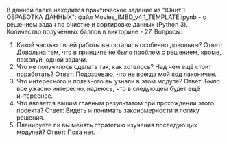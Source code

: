 В данной папке находится практическое задание из "Юнит 1. ОБРАБОТКА ДАННЫХ": 
файл Movies_IMBD_v4.1_TEMPLATE.ipynb - с решением задач по очистке и сортировке данных (Python 3).
Количество полученных баллов в викторине - 27.
Вопросы:
1. Какой частью своей работы вы остались особенно довольны?
Ответ: Довольна тем, что в принципе не было проблем с решением, кроме, пожалуй, одной задачи.
2. Что не получилось сделать так, как хотелось? Над чем ещё стоит поработать?
Ответ: Подозреваю, что не всегда мой код лаконичен.
3. Что интересного и полезного вы узнали в этом модуле?
Ответ: Было все ужасно интересно, надеюсь, что в следующем будет ещё интереснее.
4. Что является вашим главным результатом при прохождении этого проекта?
Ответ: Видеть и понимать закономерности и логику решения.
5. Планируете ли вы менять стратегию изучения последующих модулей?
Ответ: Пока нет.